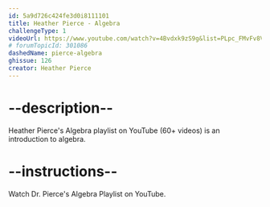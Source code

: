 ```yaml
---
id: 5a9d726c424fe3d0i8111101
title: Heather Pierce - Algebra
challengeType: 1
videoUrl: https://www.youtube.com/watch?v=4Bvdxk9zS9g&list=PLpc_FMvFv8VQ5IDxyn6VbbQXhBF1p2WZv
# forumTopicId: 301086
dashedName: pierce-algebra
ghissue: 126
creator: Heather Pierce 
---
```


# --description--

Heather Pierce's Algebra playlist on YouTube (60+ videos) is an introduction to algebra.

# --instructions--

Watch Dr. Pierce's Algebra Playlist on YouTube.